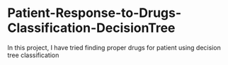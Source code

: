 # Patient-Response-to-Drugs-Classification-DecisionTree
In this project, I have tried finding proper drugs for patient using decision tree classification
